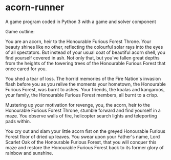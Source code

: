 # acorn-runner
A game program coded in Python 3 with a game and solver component

Game outline:

You are an acorn, heir to the Honourable Furious Forest Throne. Your beauty shines like no other, reflecting the colourful solar rays into the eyes of all spectators. But instead of your usual coat of beautiful acorn shell, you find yourself covered in ash. Not only that, but you've fallen great depths from the heights of the towering trees of the Honourable Furious Forest that once cared for you.

You shed a tear of loss. The horrid memories of the Fire Nation's invasion flash before you as you relive the moments your hometown, the Honourable Furious Forest, was burnt to ashes. Your friends, the koalas and kangaroos, your family, the Honourable Furious Forest members, all burnt to a crisp.

Mustering up your motivation for revenge, you, the acorn, heir to the Honourable Furious Forest Throne, stumble forward and find yourself in a maze. You observe walls of fire, helicopter search lights and teleporting pads within.

You cry out and slam your little acorn fist on the greyed Honourable Furious Forest floor of dried up leaves. You swear upon your Father's name, Lord Scarlet Oak of the Honourable Furious Forest, that you will conquer this maze and restore the Honourable Furious Forest back to its former glory of rainbow and sunshine.

